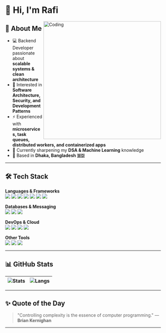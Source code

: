 # 👋 Hi, I'm Rafi  

<img align="right" alt="Coding" width="380" src="https://media.giphy.com/media/Y4ak9Ki2GZCbJxAnJD/giphy.gif">

## 🚀 About Me
- 💻 Backend Developer passionate about **scalable systems & clean architecture**  
- 🔐 Interested in **Software Architecture, Security, and Development Patterns**  
- ⚡ Experienced with **microservices, task queues, distributed workers, and containerized apps**  
- 🌱 Currently sharpening my **DSA & Machine Learning** knowledge  
- 📍 Based in **Dhaka, Bangladesh 🇧🇩**  

---

## 🛠️ Tech Stack

**Languages & Frameworks**  
![](https://img.shields.io/badge/Python-3776AB?style=flat&logo=python&logoColor=white)
![](https://img.shields.io/badge/PHP-777BB4?style=flat&logo=php&logoColor=white)
![](https://img.shields.io/badge/Go-00ADD8?style=flat&logo=go&logoColor=white)
![](https://img.shields.io/badge/JavaScript-F7DF1E?style=flat&logo=javascript&logoColor=black)
![](https://img.shields.io/badge/Laravel-FF2D20?style=flat&logo=laravel&logoColor=white)
![](https://img.shields.io/badge/Django-092E20?style=flat&logo=django&logoColor=white)
![](https://img.shields.io/badge/Vue.js-4FC08D?style=flat&logo=vue.js&logoColor=white)

**Databases & Messaging**  
![](https://img.shields.io/badge/MySQL-4479A1?style=flat&logo=mysql&logoColor=white)
![](https://img.shields.io/badge/PostgreSQL-316192?style=flat&logo=postgresql&logoColor=white)
![](https://img.shields.io/badge/Redis-DC382D?style=flat&logo=redis&logoColor=white)

**DevOps & Cloud**  
![](https://img.shields.io/badge/Docker-2496ED?style=flat&logo=docker&logoColor=white)
![](https://img.shields.io/badge/Kubernetes-326CE5?style=flat&logo=kubernetes&logoColor=white)
![](https://img.shields.io/badge/AWS-232F3E?style=flat&logo=amazonaws&logoColor=white)
![](https://img.shields.io/badge/DigitalOcean-0080FF?style=flat&logo=digitalocean&logoColor=white)

**Other Tools**  
![](https://img.shields.io/badge/Linux-FCC624?style=flat&logo=linux&logoColor=black)
![](https://img.shields.io/badge/Bash-4EAA25?style=flat&logo=gnu-bash&logoColor=white)
![](https://img.shields.io/badge/Git-F05032?style=flat&logo=git&logoColor=white)

---

## 📊 GitHub Stats

| ![Stats](https://github-readme-stats.vercel.app/api?username=ponickkhan&show_icons=true&theme=tokyonight&count_private=true&hide=contribs) | ![Langs](https://github-readme-stats.vercel.app/api/top-langs/?username=ponickkhan&layout=compact&theme=tokyonight) |
| --- | --- |

---

## ✨ Quote of the Day
<!--QUOTE_START-->
> "Controlling complexity is the essence of computer programming." — **Brian Kernighan**
<!--QUOTE_END-->

---


